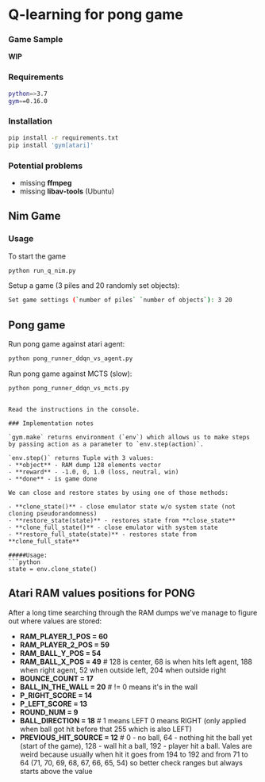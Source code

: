 # Q-learning for pong game

### Game Sample
**WIP**

### Requirements
```bash
python=>3.7
gym==0.16.0
```

### Installation

```bash
pip install -r requirements.txt
pip install 'gym[atari]'
```

### Potential problems
- missing **ffmpeg**
- missing **libav-tools** (Ubuntu)

## Nim Game

### Usage
To start the game
```bash
python run_q_nim.py
```

Setup a game (3 piles and 20 randomly set objects):
```bash
Set game settings (`number of piles` `number of objects`): 3 20
```


## Pong game
Run pong game against atari agent:
```bash
python pong_runner_ddqn_vs_agent.py
```

Run pong game against MCTS (slow):
```bash
python pong_runner_ddqn_vs_mcts.py
```

```

Read the instructions in the console.

### Implementation notes

`gym.make` returns environment (`env`) which allows us to make steps by passing action as a parameter to `env.step(action)`.

`env.step()` returns Tuple with 3 values:
- **object** - RAM dump 128 elements vector
- **reward** - -1.0, 0, 1.0 (loss, neutral, win)
- **done** - is game done

We can close and restore states by using one of those methods:

- **clone_state()** - close emulator state w/o system state (not cloning pseudorandomness)
- **restore_state(state)** - restores state from **close_state**
- **clone_full_state()** - close emulator with system state
- **restore_full_state(state)** - restores state from **clone_full_state**

#####Usage:
```python
state = env.clone_state()
```

## Atari RAM values positions for PONG

After a long time searching through the RAM dumps we've manage to figure out where values are stored:

- **RAM_PLAYER_1_POS = 60**
- **RAM_PLAYER_2_POS = 59**
- **RAM_BALL_Y_POS = 54**
- **RAM_BALL_X_POS = 49**  # 128 is center, 68 is when hits left agent, 188 when right agent, 52 when outside left, 204 when outside right
- **BOUNCE_COUNT = 17**
- **BALL_IN_THE_WALL = 20**  # != 0 means it's in the wall
- **P_RIGHT_SCORE = 14**
- **P_LEFT_SCORE = 13**
- **ROUND_NUM = 9**
- **BALL_DIRECTION = 18**  # 1 means LEFT 0 means RIGHT (only applied when ball got hit before that 255 which is also LEFT)
- **PREVIOUS_HIT_SOURCE = 12**  # 0 - no ball, 64 - nothing hit the ball yet (start of the game),
 128 - wall hit a ball, 192 - player hit a ball. Vales are weird because usually when hit it goes from 194 to 192 and from 71 to 64 (71, 70, 69, 68, 67, 66, 65, 54) so better check ranges but always starts above the value
